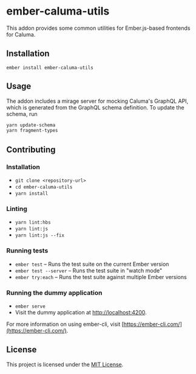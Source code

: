 # ember-caluma-utils

This addon provides some common utilities for Ember.js-based frontends for Caluma.

## Installation

```
ember install ember-caluma-utils
```

## Usage

The addon includes a mirage server for mocking Caluma's GraphQL API, which is generated from the GraphQL schema definition. To update the schema, run

```bash
yarn update-schema
yarn fragment-types
```

## Contributing

### Installation

- `git clone <repository-url>`
- `cd ember-caluma-utils`
- `yarn install`

### Linting

- `yarn lint:hbs`
- `yarn lint:js`
- `yarn lint:js --fix`

### Running tests

- `ember test` – Runs the test suite on the current Ember version
- `ember test --server` – Runs the test suite in "watch mode"
- `ember try:each` – Runs the test suite against multiple Ember versions

### Running the dummy application

- `ember serve`
- Visit the dummy application at [http://localhost:4200](http://localhost:4200).

For more information on using ember-cli, visit [https://ember-cli.com/](https://ember-cli.com/).

## License

This project is licensed under the [MIT License](LICENSE).
